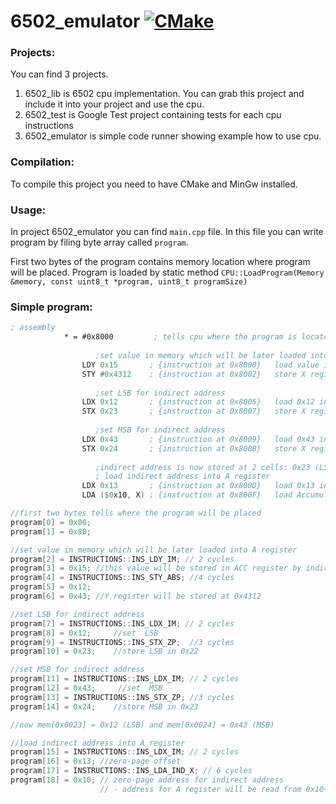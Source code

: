 # 6502_emulator [![CMake](https://github.com/lukasz12345678/6502_emulator/workflows/cmake.yml/badge.svg)](https://github.com/lukasz12345678/6502_emulator/workflows/cmake.yml)

### Projects:
 You can find 3 projects. 
  1. 6502_lib is 6502 cpu implementation. You can grab this project and include it into your project and use the cpu.
  2. 6502_test is Google Test project containing tests for each cpu instructions 
  3. 6502_emulator is simple code runner showing example how to use cpu.

### Compilation:
To compile this project you need to have CMake and MinGw installed.
  
### Usage:
In project 6502_emulator you can find ```main.cpp``` file. In this file you can write program by filing byte array called ```program```.

First two bytes of the program contains memory location where program will be placed. 
Program is loaded by static method ```CPU::LoadProgram(Memory &memory, const uint8_t *program, uint8_t programSize)```

### Simple program:
```asm
; assembly 
            * = #0x8000         ; tells cpu where the program is located at the memory
            
                   ;set value in memory which will be later loaded into A register
                LDY 0x15       ; {instruction at 0x8000}   load value into Y register
                STY #0x4312    ; {instruction at 0x8002}   store X register into 0x4312
     
                   ;set LSB for indirect address
                LDX 0x12       ; {instruction at 0x8005}   load 0x12 into X register
                STX 0x23       ; {instruction at 0x8007}   store X register into 0x23
     
                   ;set MSB for indirect address
                LDX 0x43       ; {instruction at 0x8009}   load 0x43 into X register
                STX 0x24       ; {instruction at 0x800B}   store X register int 0x24
     
                   ;indirect address is now stored at 2 cells: 0x23 (LSB) and 0x24 (MSB)
                   ; load indirect address into A register
                LDX 0x13       ; {instruction at 0x800D}   load 0x13 into X register - offset for zero-page address
                LDA ($0x10, X) ; {instruction at 0x800F}   load Accumulator from indirect address X(0x13) + 0x10 -> 0x0023 and 0x0024
```

```c++
//first two bytes tells where the program will be placed
program[0] = 0x00;
program[1] = 0x80;

//set value in memory which will be later loaded into A register
program[2] = INSTRUCTIONS::INS_LDY_IM; // 2 cycles
program[3] = 0x15; //this value will be stored in ACC register by indirect address
program[4] = INSTRUCTIONS::INS_STY_ABS; //4 cycles
program[5] = 0x12;
program[6] = 0x43; //Y register will be stored at 0x4312

//set LSB for indirect address
program[7] = INSTRUCTIONS::INS_LDX_IM; // 2 cycles
program[8] = 0x12;     //set  LSB
program[9] = INSTRUCTIONS::INS_STX_ZP;  //3 cycles
program[10] = 0x23;    //store LSB in 0x22

//set MSB for indirect address
program[11] = INSTRUCTIONS::INS_LDX_IM; // 2 cycles
program[12] = 0x43;     //set  MSB
program[13] = INSTRUCTIONS::INS_STX_ZP; //3 cycles
program[14] = 0x24;    //store MSB in 0x23

//now mem[0x0023] = 0x12 (LSB) and mem[0x0024] = 0x43 (MSB)

//load indirect address into A register
program[15] = INSTRUCTIONS::INS_LDX_IM; // 2 cycles
program[16] = 0x13; //zero-page offset
program[17] = INSTRUCTIONS::INS_LDA_IND_X; // 6 cycles
program[18] = 0x10; // zero-page address for indirect address
                    // - address for A register will be read from 0x10+0x13
```
